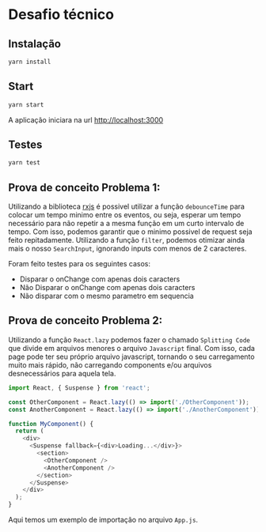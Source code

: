# Desafio técnico

## Instalação

```bash
yarn install
```

## Start
```bash
yarn start
```

A aplicação iniciara na url [http://localhost:3000](http://localhost:3000)

## Testes
```bash
yarn test
```
## Prova de conceito Problema 1:

Utilizando a biblioteca [rxjs](https://rxjs.dev/guide/overview) é possivel utilizar a função `debounceTime` para colocar um tempo minimo entre os eventos, ou seja, esperar um tempo necessário para não repetir a a mesma função em um curto intervalo de tempo. Com isso, podemos garantir que o minimo possivel de request seja feito repitadamente. Utilizando a função `filter`, podemos otimizar ainda mais o nosso `SearchInput`, ignorando inputs com menos de 2 caracteres.

Foram feito testes para os seguintes casos:
- Disparar o onChange com apenas dois caracters
- Não Disparar o onChange com apenas dois caracters
- Não disparar com o mesmo parametro em sequencia

## Prova de conceito Problema 2:

Utilizando a função `React.lazy` podemos fazer o chamado `Splitting Code` que divide em arquivos menores o arquivo `Javascript` final. Com isso, cada page pode ter seu próprio arquivo javascript, tornando o seu carregamento muito mais rápido, não carregando components e/ou arquivos desnecessários para aquela tela.

```javascript
import React, { Suspense } from 'react';

const OtherComponent = React.lazy(() => import('./OtherComponent'));
const AnotherComponent = React.lazy(() => import('./AnotherComponent'));

function MyComponent() {
  return (
    <div>
      <Suspense fallback={<div>Loading...</div>}>
        <section>
          <OtherComponent />
          <AnotherComponent />
        </section>
      </Suspense>
    </div>
  );
}
```

Aqui temos um exemplo de importação no arquivo `App.js`.